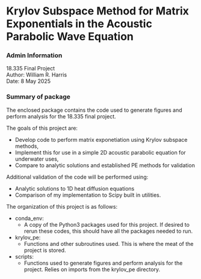 # Krylov Subspace Method for Matrix Exponentials in the Acoustic Parabolic Wave Equation

### Admin Information
18.335 Final Project  
Author: William R. Harris  
Date: 8 May 2025  

### Summary of package
The enclosed package contains the code used to generate figures and perform analysis
for the 18.335 final project.

The goals of this project are:
- Develop code to perform matrix exponetiation using Krylov subspace methods,
- Implement this for use in a simple 2D acoustic parabolic equation for underwater uses,
- Compare to analytic solutions and established PE methods for validation

Additional validation of the code will be performed using:
- Analytic solutions to 1D heat diffusion equations
- Comparison of my implementation to Scipy built in utilities.

The organization of this project is as follows:
- conda_env:
    - A copy of the Python3 packages used for this project. If desired to rerun these codes,
    this should have all the packages needed to run.
- krylov_pe:
    - Functions and other subroutines used. This is where the meat of the project is stored.
- scripts:
    - Functions used to generate figures and perform analysis for the project. Relies on imports
    from the krylov_pe directory.
